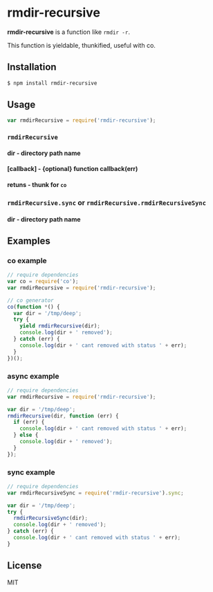 rmdir-recursive
===============

  **rmdir-recursive** is a function like `rmdir -r`.

  This function is yieldable, thunkified, useful with co.

Installation
------------

```bash
$ npm install rmdir-recursive
```

Usage
-----

```js
var rmdirRecursive = require('rmdir-recursive');
```

### `rmdirRecursive`

#### **dir** - directory path name

#### **[callback]** - {optional} function callback(err)

#### **retuns** - thunk for `co`

### `rmdirRecursive.sync` or `rmdirRecursive.rmdirRecursiveSync`

#### **dir** - directory path name

Examples
--------

### co example

```js
// require dependencies
var co = require('co');
var rmdirRecursive = require('rmdir-recursive');

// co generator
co(function *() {
  var dir = '/tmp/deep';
  try {
    yield rmdirRecursive(dir);
    console.log(dir + ' removed');
  } catch (err) {
    console.log(dir + ' cant removed with status ' + err);
  }
})();
```

### async example

```js
// require dependencies
var rmdirRecursive = require('rmdir-recursive');

var dir = '/tmp/deep';
rmdirRecursive(dir, function (err) {
  if (err) {
    console.log(dir + ' cant removed with status ' + err);
  } else {
    console.log(dir + ' removed');
  }
});
```


### sync example

```js
// require dependencies
var rmdirRecursiveSync = require('rmdir-recursive').sync;

var dir = '/tmp/deep';
try {
  rmdirRecursiveSync(dir);
  console.log(dir + ' removed');
} catch (err) {
  console.log(dir + ' cant removed with status ' + err);
}
```

License
-------

  MIT
